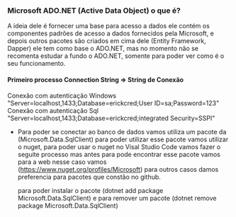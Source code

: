 ### Microsoft ADO.NET (Active Data Object) o que é?

A ideia dele é fornecer uma base para acesso a dados ele contém os componentes padrões de acesso a dados fornecidos pela Microsoft, e depois outros pacotes são criados em cima dele (Entity Framework, Dapper) ele tem como base o ADO.NET, mas no momento não se recomenta estudar a fundo o ADO.NET, somente para poder ver como é o seu funcionamento.


#### Primeiro processo Connection String => String de Conexão
Conexão com autenticação Windows "Server=localhost,1433;Database=erickcred;User ID=sa;Password=123"
Conexão com autenticação Sql "Server=localhost,1433;Database=erickcred;integrated Security=SSPI"
- Para poder se conectar ao banco de dados vamos utiliza um pacote da (Microsoft.Data.SqlClient)
    para poder utilizar esse pacote vamos utilizar o nuget, para poder usar o nuget no Visal Studio Code vamos fazer o seguite processo
    mas antes para pode encontrar esse pacote vamos para a web nesse caso vamos (https://www.nuget.org/profiles/Microsoft) para outros casos
    damos preferencia para pacotes que constão no github.

    para poder instalar o pacote (dotnet add package Microsoft.Data.SqlClient) e para remover um pacote (dotnet remove package Microsoft.Data.SqlClient)